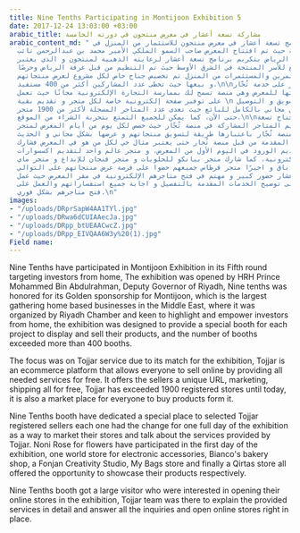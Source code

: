 ```yaml
---
title: Nine Tenths Participating in Montijoon Exhibition 5
date: 2017-12-24 13:03:00 +03:00
arabic_title: مشاركة تسعة أعشار في معرض منتجون في دورته الخامسة
arabic_content_md: " شارك برنامج تسعة أعشار في معرض منتجون للاستثمار من المنزل في
  دورته الخامسة حيث تم افتتاح المعرض صاحب السمو الملكي الأمير محمد بن عبدالرحمن نائب
  أمير منطقة الرياض بتكريم برنامج تسعة أعشار لرعايته الذهبية لمنتجون و الذي يعتبر
  أكبر تجمع للأسر المنتجة في الشرق الأوسط حيث تم التنظيم من قبل غرفة الرياض وحرصًا
  لابراز المستثمرين والمستثمرات من المنزل تم تخصيص جناح خاص لكل مشروع لعرض منتجاتهم
  و بيعها حيث تخطى عدد المشاركين أكثر من 400 مستفيد.\n\nتم التركيز على خدمة تُجّار
  نظرًا لملائمتها للمعرض وهي منصة تسمح لك بممارسة التجارة الإلكترونية مجانًا حيث تعمل
  على توفير صفحة إلكترونية خاصة لكل متجر و تقديم بقية \n الخدمات كالتسويق و التوصيل
  و غيرها بشكل مجاني بالكامل للبائع حيث تعدى عدد المتاجر المسجلة لأكثر من 1900 متجر
  حتى الآن، كما يمكن للجميع التمتع بتجربة الشراء من الموقع.\n\nخصص جزء من جناح تسعة
  أعشار لتقديم المتاجر المشاركة في منصة تُجّار حيث خصص لكل يوم من أيام المعرض لمتجر
  مشارك في منصة تُجّار باعتبارها طريقة لتسويق منتجاتهم و عرضها بشكل مجاني و الحديث
  عن الخدمات المقدمة من قبل منصة تُجار حتى يعتبر مثال حي لكل من هو في المعرض فشارك
  متجر نوني روز لتقديم الورود في اليوم الأول من المعرض، و متجر عالم واحد لتقديم اكسسوارات
  الأجهزة الإلكترونية، كما شارك متجر بيانكو للحلويات و متجر فنجان للإبداع و متجر ماي
  باق و اخيرًا متجر قرطاس جميعهم حضوا على فرصة عرض منتجاتهم على التوالي. \n\nلاقى
  جناح تسعة أعشار حضور كبير و مهتم في فتح متاجرهم الإلكترونية في مقر المعرض حيث عمل
  فريق تُجّار على توضيح الخدمات المقدمة بالتفصيل و اجابة جميع استفساراتهم والعمل على
  فتح متاجرهم بشكل فوري.\n"
images:
- "/uploads/DRprSapW4AA1TYl.jpg"
- "/uploads/DRwa6dCUIAAecJa.jpg"
- "/uploads/DRpp_btUEAACwcZ.jpg"
- "/uploads/DRpp_EIVQAA6W3y%20(1).jpg"
Field name: 
---
```


Nine Tenths have participated in Montijoon Exhibition in its Fifth round targeting investors from home, The exhibition was opened by HRH Prince Mohammed Bin Abdulrahman, Deputy Governor of Riyadh, Nine tenths was honored for its Golden sponsorship for Montijoon, which is the largest gathering home based businesses in the Middle East, where it was organized by Riyadh Chamber and keen to highlight and empower investors from home, the exhibition was designed to provide a special booth for each project to display and sell their products, and the number of booths exceeded more than 400 booths.

The focus was on Tojjar service due to its match for the exhibition, Tojjar is an ecommerce platform that allows everyone to sell online by providing all needed services for free. It offers the sellers a unique URL, marketing, shipping all for free, Tojjar has exceeded 1900 registered stores until today, it is also a market place for everyone to buy products form it.

Nine Tenths booth have dedicated a special place to selected Tojjar registered sellers each one had the change for one full day of the exhibition as a way to market their stores and talk about the services provided by Tojjar. Noni Rose for flowers have participated in the first day of the exhibition, one world store for electronic accessories, Bianco's bakery shop, a Fonjan Creativity Studio, My Bags store and finally a Qirtas store all offered the opportunity to showcase their products respectively.

Nine Tenths booth got a large visitor who were interested in opening their online stores in the exhibition, Tojjar team was there to explain the provided services in detail and answer all the inquiries and open online stores right in place.  
